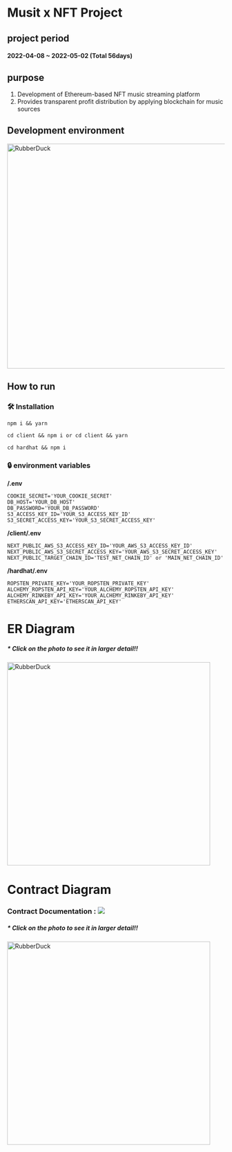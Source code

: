 # Musit x NFT Project

## project period

#### 2022-04-08 ~ 2022-05-02 (Total 56days)

## purpose

1. Development of Ethereum-based NFT music streaming platform
2. Provides transparent profit distribution by applying blockchain for music sources

## Development environment

<img src="https://user-images.githubusercontent.com/89543695/166198341-49e41db4-9315-4276-b6b5-18413cce5b96.png" width="520px" hight="680px" title="Set px (pixel) size" alt="RubberDuck"></img>

## How to run

### 🛠 Installation

```
npm i && yarn

cd client && npm i or cd client && yarn

cd hardhat && npm i
```

### 🔒 environment variables

<b>/.env</b>

```
COOKIE_SECRET='YOUR_COOKIE_SECRET'
DB_HOST='YOUR_DB_HOST'
DB_PASSWORD='YOUR_DB_PASSWORD'
S3_ACCESS_KEY_ID='YOUR_S3_ACCESS_KEY_ID'
S3_SECRET_ACCESS_KEY='YOUR_S3_SECRET_ACCESS_KEY'
```

<b>/client/.env</b>

```
NEXT_PUBLIC_AWS_S3_ACCESS_KEY_ID='YOUR_AWS_S3_ACCESS_KEY_ID'
NEXT_PUBLIC_AWS_S3_SECRET_ACCESS_KEY='YOUR_AWS_S3_SECRET_ACCESS_KEY'
NEXT_PUBLIC_TARGET_CHAIN_ID='TEST_NET_CHAIN_ID' or 'MAIN_NET_CHAIN_ID'
```

<b>/hardhat/.env</b>

```
ROPSTEN_PRIVATE_KEY='YOUR_ROPSTEN_PRIVATE_KEY'
ALCHEMY_ROPSTEN_API_KEY='YOUR_ALCHEMY_ROPSTEN_API_KEY'
ALCHEMY_RINKEBY_API_KEY='YOUR_ALCHEMY_RINKEBY_API_KEY'
ETHERSCAN_API_KEY='ETHERSCAN_API_KEY'
```

# ER Diagram

##### \* Click on the photo to see it in larger detail!!

<img src="https://user-images.githubusercontent.com/89543695/166198280-bfc6ba81-9a52-4ee8-8bd7-a15745735511.png" width="470px" hight="610px" title="Set px (pixel) size" alt="RubberDuck"></img>

# Contract Diagram

### Contract Documentation : <a href="https://quiver-revolve-23f.notion.site/Contract-Diagram-Menual-649fd26af96f4aa1874c2200331bc57b"><img src="https://img.shields.io/badge/Notion-000000?style=flat-square&logo=Notion&logoColor=white"/></a>

##### \* Click on the photo to see it in larger detail!!

<img src="https://user-images.githubusercontent.com/89627319/166200057-ee822838-1fdb-4a63-a29e-64eae264cec9.png" width="470px" hight="610px" title="Set px (pixel) size" alt="RubberDuck"></img>
